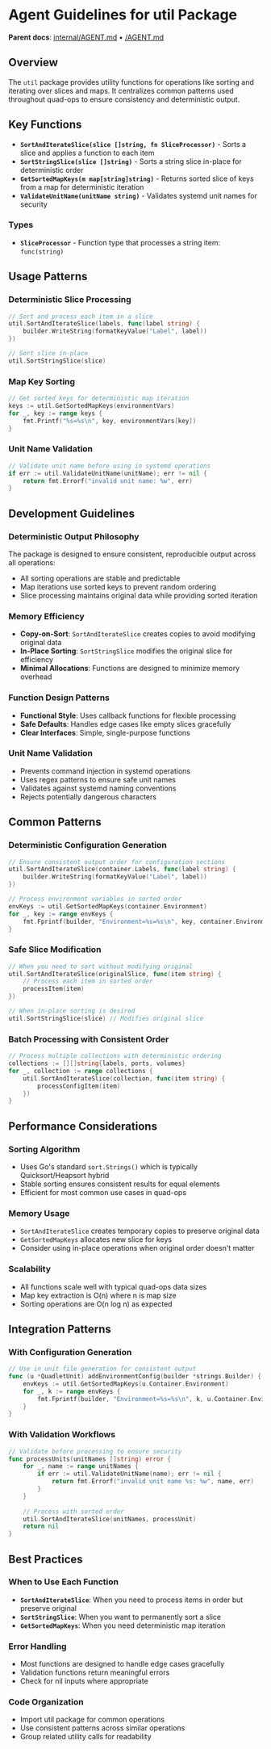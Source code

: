 # Agent Guidelines for util Package

**Parent docs**: [internal/AGENT.md](../AGENT.md) • [/AGENT.md](../../AGENT.md)

## Overview
The `util` package provides utility functions for operations like sorting and iterating over slices and maps. It centralizes common patterns used throughout quad-ops to ensure consistency and deterministic output.

## Key Functions
- **`SortAndIterateSlice(slice []string, fn SliceProcessor)`** - Sorts a slice and applies a function to each item
- **`SortStringSlice(slice []string)`** - Sorts a string slice in-place for deterministic order
- **`GetSortedMapKeys(m map[string]string)`** - Returns sorted slice of keys from a map for deterministic iteration
- **`ValidateUnitName(unitName string)`** - Validates systemd unit names for security

### Types
- **`SliceProcessor`** - Function type that processes a string item: `func(string)`

## Usage Patterns

### Deterministic Slice Processing
```go
// Sort and process each item in a slice
util.SortAndIterateSlice(labels, func(label string) {
    builder.WriteString(formatKeyValue("Label", label))
})

// Sort slice in-place
util.SortStringSlice(slice)
```

### Map Key Sorting
```go
// Get sorted keys for deterministic map iteration
keys := util.GetSortedMapKeys(environmentVars)
for _, key := range keys {
    fmt.Printf("%s=%s\n", key, environmentVars[key])
}
```

### Unit Name Validation
```go
// Validate unit name before using in systemd operations
if err := util.ValidateUnitName(unitName); err != nil {
    return fmt.Errorf("invalid unit name: %w", err)
}
```

## Development Guidelines

### Deterministic Output Philosophy
The package is designed to ensure consistent, reproducible output across all operations:
- All sorting operations are stable and predictable
- Map iterations use sorted keys to prevent random ordering
- Slice processing maintains original data while providing sorted iteration

### Memory Efficiency
- **Copy-on-Sort**: `SortAndIterateSlice` creates copies to avoid modifying original data
- **In-Place Sorting**: `SortStringSlice` modifies the original slice for efficiency
- **Minimal Allocations**: Functions are designed to minimize memory overhead

### Function Design Patterns
- **Functional Style**: Uses callback functions for flexible processing
- **Safe Defaults**: Handles edge cases like empty slices gracefully
- **Clear Interfaces**: Simple, single-purpose functions

### Unit Name Validation
- Prevents command injection in systemd operations
- Uses regex patterns to ensure safe unit names
- Validates against systemd naming conventions
- Rejects potentially dangerous characters

## Common Patterns

### Deterministic Configuration Generation
```go
// Ensure consistent output order for configuration sections
util.SortAndIterateSlice(container.Labels, func(label string) {
    builder.WriteString(formatKeyValue("Label", label))
})

// Process environment variables in sorted order
envKeys := util.GetSortedMapKeys(container.Environment)
for _, key := range envKeys {
    fmt.Fprintf(builder, "Environment=%s=%s\n", key, container.Environment[key])
}
```

### Safe Slice Modification
```go
// When you need to sort without modifying original
util.SortAndIterateSlice(originalSlice, func(item string) {
    // Process each item in sorted order
    processItem(item)
})

// When in-place sorting is desired
util.SortStringSlice(slice) // Modifies original slice
```

### Batch Processing with Consistent Order
```go
// Process multiple collections with deterministic ordering
collections := [][]string{labels, ports, volumes}
for _, collection := range collections {
    util.SortAndIterateSlice(collection, func(item string) {
        processConfigItem(item)
    })
}
```

## Performance Considerations

### Sorting Algorithm
- Uses Go's standard `sort.Strings()` which is typically Quicksort/Heapsort hybrid
- Stable sorting ensures consistent results for equal elements
- Efficient for most common use cases in quad-ops

### Memory Usage
- `SortAndIterateSlice` creates temporary copies to preserve original data
- `GetSortedMapKeys` allocates new slice for keys
- Consider using in-place operations when original order doesn't matter

### Scalability
- All functions scale well with typical quad-ops data sizes
- Map key extraction is O(n) where n is map size
- Sorting operations are O(n log n) as expected

## Integration Patterns

### With Configuration Generation
```go
// Use in unit file generation for consistent output
func (u *QuadletUnit) addEnvironmentConfig(builder *strings.Builder) {
    envKeys := util.GetSortedMapKeys(u.Container.Environment)
    for _, k := range envKeys {
        fmt.Fprintf(builder, "Environment=%s=%s\n", k, u.Container.Environment[k])
    }
}
```

### With Validation Workflows
```go
// Validate before processing to ensure security
func processUnits(unitNames []string) error {
    for _, name := range unitNames {
        if err := util.ValidateUnitName(name); err != nil {
            return fmt.Errorf("invalid unit name %s: %w", name, err)
        }
    }
    
    // Process with sorted order
    util.SortAndIterateSlice(unitNames, processUnit)
    return nil
}
```

## Best Practices

### When to Use Each Function
- **`SortAndIterateSlice`**: When you need to process items in order but preserve original
- **`SortStringSlice`**: When you want to permanently sort a slice
- **`GetSortedMapKeys`**: When you need deterministic map iteration

### Error Handling
- Most functions are designed to handle edge cases gracefully
- Validation functions return meaningful errors
- Check for nil inputs where appropriate

### Code Organization
- Import util package for common operations
- Use consistent patterns across similar operations
- Group related utility calls for readability
